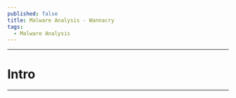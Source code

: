 ```yaml
---
published: false
title: Malware Analysis - Wannacry
tags:
  - Malware Analysis
---
```


-----
# Intro
-----

